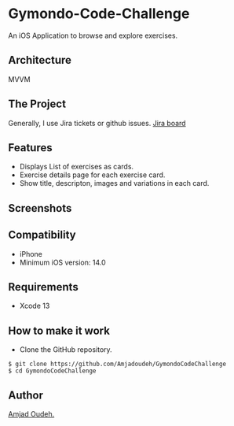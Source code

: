 # Gymondo-Code-Challenge
An iOS Application to browse and explore exercises.

## Architecture

MVVM


## The Project
Generally, I use Jira tickets or github issues.
[Jira board](https://amjadoudeh.atlassian.net/browse/GCC-1)


## Features

 * Displays List of exercises as cards.
 * Exercise details page for each exercise card.
 * Show title, descripton, images and variations in each card.
 
 
## Screenshots

<a href="" alt="1" border="0" width ="150" height ="267"></a>


## Compatibility
 
 * iPhone
 * Minimum iOS version: 14.0
 
## Requirements

* Xcode 13

## How to make it work

* Clone the GitHub repository.
```
$ git clone https://github.com/Amjadoudeh/GymondoCodeChallenge
$ cd GymondoCodeChallenge
```

## Author

[Amjad Oudeh.](https://amjadoudeh.com/)


